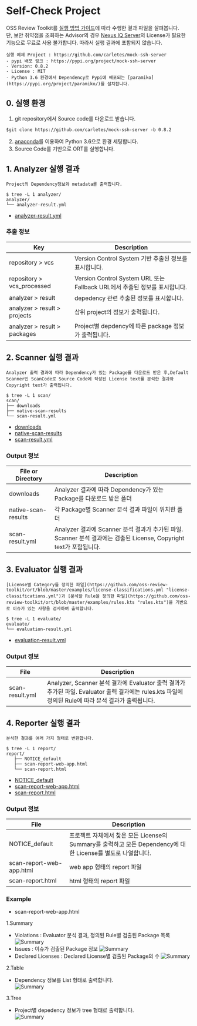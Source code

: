 # Self-Check Project
OSS Review Toolkit를 [실행 방법 가이드](https://lge-oss.github.io/oss-review-toolkit-guide/use/1_analyze.html)에 따라 수행한 결과 파일을 살펴봅니다.   
단, 보안 취약점을 조회하는 Advisor의 경우 [Nexus IQ Server](https://help.sonatype.com/iqserver)의 License가 필요한 기능으로 무료로 사용 불가합니다. 따라서 실행 결과에 포함되지 않습니다.

```note
실행 예제 Project : https://github.com/carletes/mock-ssh-server
- pypi 배포 링크 : https://pypi.org/project/mock-ssh-server
- Version: 0.8.2
- License : MIT
- Python 3.6 환경에서 Dependency로 Pypi에 배포되는 [paramiko](https://pypi.org/project/paramiko/)를 설치합니다.
```

## 0. 실행 환경
1. git repository에서 Source code를 다운로드 받습니다.  
```
$git clone https://github.com/carletes/mock-ssh-server -b 0.8.2
```
2. [anaconda](https://www.anaconda.com/products/individual)를 이용하여 Python 3.6으로 환경 세팅합니다.
3. Source Code를 기반으로 ORT를 실행합니다.

## 1. Analyzer 실행 결과
```note
Project의 Dependency정보와 metadata를 출력합니다.
```
```
$ tree -L 1 analyzer/
analyzer/
└── analyzer-result.yml
```
- [analyzer-result.yml](https://github.com/LGE-OSS/oss-review-toolkit-guide/blob/master/use/result_files/analyzer/analyzer-result.yml)

### 추출 정보

|Key|Description|
|--|--|
| repository > vcs |Version Control System 기반 추출된 정보를 표시합니다.| 
| repository > vcs_processed | Version Control System URL 또는 Fallback URL에서 추출된 정보를 표시합니다.|
| analyzer > result |depedency 관련 추출된 정보를 표시합니다. | 
| analyzer > result > projects |상위 project의 정보가 출력됩니다.|
| analyzer > result > packages |Project별 depdency에 따른 package 정보가 출력됩니다.|


## 2. Scanner 실행 결과
```note
Analyzer 출력 결과에 따라 Dependency가 있는 Package를 다운로드 받은 후,Default Scanner인 ScanCode로 Source Code에 작성된 License text를 분석한 결과와 Copyright text가 출력됩니다.
```
```
$ tree -L 1 scan/
scan/
├── downloads
├── native-scan-results
└── scan-result.yml
```
- [downloads](https://github.com/LGE-OSS/oss-review-toolkit-guide/blob/master/use/result_files/scan/downloads)
- [native-scan-results](https://github.com/LGE-OSS/oss-review-toolkit-guide/blob/master/use/result_files/scan/native-scan-results)
- [scan-result.yml](https://github.com/LGE-OSS/oss-review-toolkit-guide/blob/master/use/result_files/scan/scan-result.yml)

### Output 정보

|File or Directory|Description|
|--|--|
|downloads|Analyzer 결과에 따라 Dependency가 있는 Package를 다운로드 받은 폴더|
|native-scan-results|각 Package별 Scanner 분석 결과 파일이 위치한 폴더|
|scan-result.yml| Analyzer 결과에 Scanner 분석 결과가 추가된 파일. Scanner 분석 결과에는 검출된 License, Copyright text가 포함됩니다.|

## 3. Evaluator 실행 결과
```note
[License별 Category를 정의한 파일](https://github.com/oss-review-toolkit/ort/blob/master/examples/license-classifications.yml "license-classifications.yml")과 [분석할 Rule을 정의한 파일](https://github.com/oss-review-toolkit/ort/blob/master/examples/rules.kts "rules.kts")을 기반으로 이슈가 있는 사항을 검사하여 출력합니다.
```
```
$ tree -L 1 evaluate/
evaluate/
└── evaluation-result.yml
```
- [evaluation-result.yml](https://github.com/LGE-OSS/oss-review-toolkit-guide/blob/master/use/result_files/evaluate/evaluation-result.yml)

### Output 정보

|File|Description|
|--|--|
|scan-result.yml| Analyzer, Scanner 분석 결과에 Evaluator 출력 결과가 추가된 파일. Evaluator 출력 결과에는 rules.kts 파일에 정의된 Rule에 따라 분석 결과가 출력됩니다.|


## 4. Reporter 실행 결과
```note
분석한 결과를 여러 가지 형태로 변환합니다.
```
```
$ tree -L 1 report/
report/
   ├── NOTICE_default
   ├── scan-report-web-app.html
   └── scan-report.html
```
- [NOTICE_default](https://github.com/LGE-OSS/oss-review-toolkit-guide/blob/master/use/result_files/report/evaluate/NOTICE_default)
- [scan-report-web-app.html](https://github.com/LGE-OSS/oss-review-toolkit-guide/blob/master/use/result_files/report/evaluate/scan-report-web-app.html)
- [scan-report.html](https://github.com/LGE-OSS/oss-review-toolkit-guide/blob/master/use/result_files/report/evaluate/scan-report.html)

### Output 정보

|File|Description|
|--|--|
|NOTICE_default|프로젝트 자체에서 찾은 모든 License의 Summary를 출력하고 모든 Dependency에 대한 License를 별도로 나열합니다.|
|scan-report-web-app.html| web app 형태의 report 파일 |
|scan-report.html| html 형태의 report 파일|

### Example
- scan-report-web-app.html

1.Summary  
- Violations : Evaluator 분석 결과, 정의된 Rule별 검출된 Package 목록  
![Summary](img_result/4_reporter_summary_rule.png)   
- Issues : 이슈가 검출된 Package 정보 
![Summary](img_result/4_reporter_summary_issue.png)  
- Declared Licenses : Declared License별 검출된 Package의 수
![Summary](img_result/4_reporter_summary_package.png)  

2.Table  
- Dependency 정보를 List 형태로 출력합니다.   
![Summary](img_result/4_reporter_table.png)  

3.Tree  
- Project별 depedency 정보가 tree 형태로 출력합니다.  
![Summary](img_result/4_reporter_tree.png)
